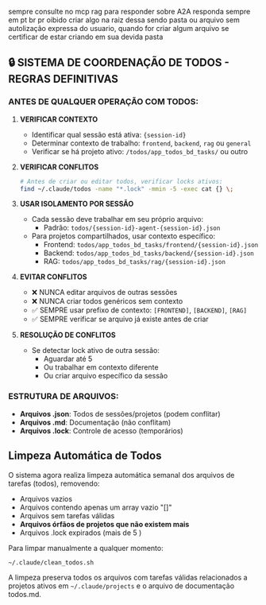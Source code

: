 sempre consulte no mcp rag para responder sobre A2A
responda sempre em pt br
pr oibido criar algo na raiz dessa sendo pasta ou arquivo sem autolização expressa do usuario, quando for criar algum arquivo se certificar de estar criando em sua devida pasta

## 🔒 SISTEMA DE COORDENAÇÃO DE TODOS - REGRAS DEFINITIVAS

### ANTES DE QUALQUER OPERAÇÃO COM TODOS:

1. **VERIFICAR CONTEXTO**
   - Identificar qual sessão está ativa: `{session-id}`
   - Determinar contexto de trabalho: `frontend`, `backend`, `rag` ou `general`
   - Verificar se há projeto ativo: `/todos/app_todos_bd_tasks/` ou outro

2. **VERIFICAR CONFLITOS**
   ```bash
   # Antes de criar ou editar todos, verificar locks ativos:
   find ~/.claude/todos -name "*.lock" -mmin -5 -exec cat {} \;
   ```

3. **USAR ISOLAMENTO POR SESSÃO**
   - Cada sessão deve trabalhar em seu próprio arquivo:
     - Padrão: `todos/{session-id}-agent-{session-id}.json`
   - Para projetos compartilhados, usar contexto específico:
     - Frontend: `todos/app_todos_bd_tasks/frontend/{session-id}.json`
     - Backend: `todos/app_todos_bd_tasks/backend/{session-id}.json`
     - RAG: `todos/app_todos_bd_tasks/rag/{session-id}.json`

4. **EVITAR CONFLITOS**
   - ❌ NUNCA editar arquivos de outras sessões
   - ❌ NUNCA criar todos genéricos sem contexto
   - ✅ SEMPRE usar prefixo de contexto: `[FRONTEND]`, `[BACKEND]`, `[RAG]`
   - ✅ SEMPRE verificar se arquivo já existe antes de criar

5. **RESOLUÇÃO DE CONFLITOS**
   - Se detectar lock ativo de outra sessão:
     - Aguardar até 5 
     - Ou trabalhar em contexto diferente
     - Ou criar arquivo específico da sessão

### ESTRUTURA DE ARQUIVOS:
- **Arquivos .json**: Todos de sessões/projetos (podem conflitar)
- **Arquivos .md**: Documentação (não conflitam)
- **Arquivos .lock**: Controle de acesso (temporários)

## Limpeza Automática de Todos

O sistema agora realiza limpeza automática semanal dos arquivos de tarefas (todos), removendo:
- Arquivos vazios
- Arquivos contendo apenas um array vazio "[]"
- Arquivos sem tarefas válidas
- **Arquivos órfãos de projetos que não existem mais**
- Arquivos .lock expirados (mais de 5 )

Para limpar manualmente a qualquer momento:
```bash
~/.claude/clean_todos.sh
```

A limpeza preserva todos os arquivos com tarefas válidas relacionados a projetos ativos em `~/.claude/projects` e o arquivo de documentação todos.md.
